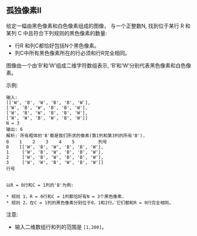 ## 孤独像素II

给定一幅由黑色像素和白色像素组成的图像， 与一个正整数N, 找到位于某行 R 和某列 C 中且符合下列规则的黑色像素的数量:

* 行R 和列C都恰好包括N个黑色像素。
* 列C中所有黑色像素所在的行必须和行R完全相同。

图像由一个由‘B’和‘W’组成二维字符数组表示, ‘B’和‘W’分别代表黑色像素和白色像素。

示例:

```
输入:                                            
[['W', 'B', 'W', 'B', 'B', 'W'],    
['W', 'B', 'W', 'B', 'B', 'W'],    
['W', 'B', 'W', 'B', 'B', 'W'],    
['W', 'W', 'B', 'W', 'B', 'W']]
N = 3
输出: 6
解析: 所有粗体的'B'都是我们所求的像素(第1列和第3列的所有'B').
0    1    2    3    4    5         列号                                          
0    [['W', 'B', 'W', 'B', 'B', 'W'],    
1     ['W', 'B', 'W', 'B', 'B', 'W'],    
2     ['W', 'B', 'W', 'B', 'B', 'W'],    
3     ['W', 'W', 'B', 'W', 'B', 'W']]    
行号


以R = 0行和C = 1列的'B'为例:

* 规则 1，R = 0行和C = 1列都恰好有N = 3个黑色像素.
* 规则 2，在C = 1列的黑色像素分别位于0，1和2行。它们都和R = 0行完全相同。
```

注意:

* 输入二维数组行和列的范围是 `[1,200]`。